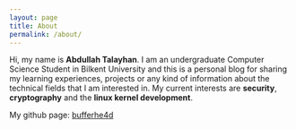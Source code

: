 ```yaml
---
layout: page
title: About
permalink: /about/
---
```


Hi, my name is **Abdullah Talayhan**. I am an undergraduate Computer Science Student in Bilkent University and this is a personal blog for sharing my learning experiences, projects or any kind of information about the technical fields that I am interested in. My current interests are **security**, **cryptography** and the **linux kernel development**.

My github page: <data data-icon="ei-sc-github"></data>  [bufferhe4d](https://github.com/bufferhe4d)
